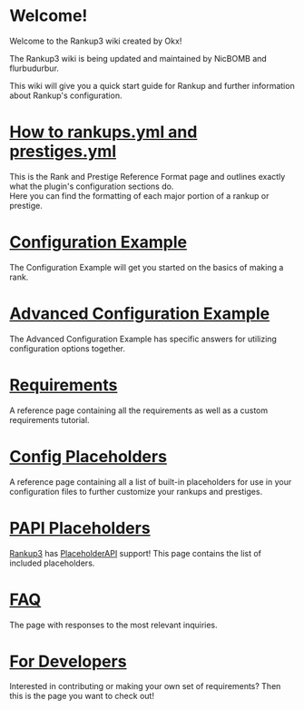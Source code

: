 # Welcome!
Welcome to the Rankup3 wiki created by Okx!


The Rankup3 wiki is being updated and maintained by NicBOMB and flurbudurbur.


This wiki will give you a quick start guide for Rankup and further information about Rankup's configuration.

# [How to rankups.yml and prestiges.yml](./How-to-rankups.yml-and-prestiges.yml.md)
This is the Rank and Prestige Reference Format page and outlines exactly what the plugin's configuration sections do.  
Here you can find the formatting of each major portion of a rankup or prestige.

# [Configuration Example](https://github.com/okx-code/Rankup3/wiki/Configuration-Example)
The Configuration Example will get you started on the basics of making a rank.

# [Advanced Configuration Example](https://github.com/okx-code/Rankup3/wiki/Advanced-Configuration-Example)
The Advanced Configuration Example has specific answers for utilizing configuration options together.

# [Requirements](https://github.com/okx-code/Rankup3/wiki/List-of-Requirements)
A reference page containing all the requirements as well as a custom requirements tutorial.

# [Config Placeholders](https://github.com/okx-code/Rankup3/wiki/Config-Placeholders)
A reference page containing all a list of built-in placeholders for use in your configuration files to further customize your rankups and prestiges.

# [PAPI Placeholders](https://github.com/okx-code/Rankup3/wiki/PAPI-Placeholders)
[Rankup3](https://www.spigotmc.org/resources/rankup.76964/) has [PlaceholderAPI](https://www.spigotmc.org/resources/placeholderapi.6245/) support! This page contains the list of included placeholders. 

# [FAQ](https://github.com/okx-code/Rankup3/wiki/FAQ)
The page with responses to the most relevant inquiries.

# [For Developers](./For-Developers.md)
Interested in contributing or making your own set of requirements? Then this is the page you want to check out!
